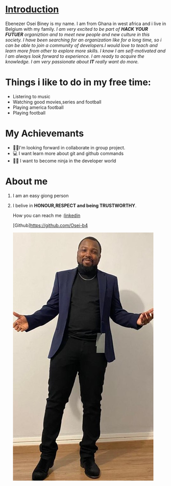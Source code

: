 # <INS> Introduction </ins>

Ebenezer Osei Biney is my name. I am from Ghana in west africa and i live in
Belgium with my family. _I am very excited to be part of **HACK YOUR FUTUER**
organiztion and to meet new people and new culture in this society. I have been
searching for an organization like for a long time, so i can be able to join a
community of developers.I would love to teach and learn more from other to
explore more skills. I know I am self-motivated and I am always look forward to
experience. I am ready to acquire the knowledge. I am very passionate about
**IT** really want do more._

# Things i like to do in my free time:

- Listering to music
- Watching good movies,series and football
- Playing america football
- Playing football

# My Achievemants

- 👨‍🎓I'm looking forward in collaborate in group project.
- 💻 I want learn more about git and github commands
- 🐱‍👤 I want to become ninja in the developer world

# About me

1. I am an easy giong person
2. I belive in **HONOUR,RESPECT and being TRUSTWORTHY**.

   How you can reach me
   :[linkedin](https://www.linkedin.com/in/osei-biney-3a7034266?lipi=urn%3Ali%3Apage%3Ad_flagship3_profile_view_base_contact_details%3BWEICIui1StW7btYhPyv3NA%3D%3D)

   [Github]https://github.com/Osei-b4

   ![eben picture](./img/ebenezer%20picture.jpg)
